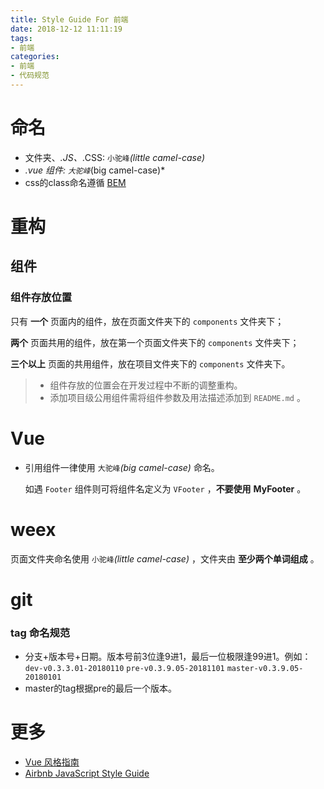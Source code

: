 ```yaml
---
title: Style Guide For 前端
date: 2018-12-12 11:11:19
tags:
- 前端
categories:
- 前端
- 代码规范
---
```


#  命名



- 文件夹、*.JS、*.CSS: `小驼峰`*(little camel-case)*
- *.vue 组件: `大驼峰`*(big camel-case)*
- css的class命名遵循 [BEM](http://www.w3cplus.com/css/bem-definitions.html)



# 重构



## 组件



### 组件存放位置



只有 **一个** 页面内的组件，放在页面文件夹下的 `components` 文件夹下；



**两个** 页面共用的组件，放在第一个页面文件夹下的 `components` 文件夹下；



**三个以上** 页面的共用组件，放在项目文件夹下的 `components` 文件夹下。



> - 组件存放的位置会在开发过程中不断的调整重构。
> - 添加项目级公用组件需将组件参数及用法描述添加到 `README.md` 。



# Vue



- 引用组件一律使用 `大驼峰`*(big camel-case)* 命名。



  如遇 `Footer` 组件则可将组件名定义为 `VFooter` ，**不要使用** **MyFooter** 。



# weex



页面文件夹命名使用 `小驼峰`*(little camel-case)* ，文件夹由 **至少两个单词组成** 。





# git 

### tag 命名规范

- 分支+版本号+日期。版本号前3位逢9进1，最后一位极限逢99进1。例如：`dev-v0.3.3.01-20180110` `pre-v0.3.9.05-20181101`  `master-v0.3.9.05-20180101` 
- master的tag根据pre的最后一个版本。



# 更多



- [Vue 风格指南](https://cn.vuejs.org/v2/style-guide/)
- [Airbnb JavaScript Style Guide](https://github.com/airbnb/javascript)